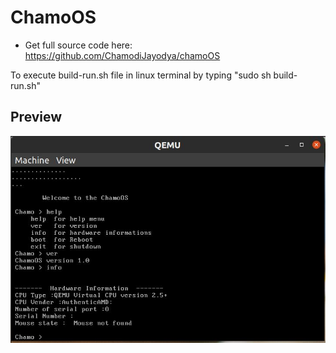 # ChamoOS
- Get full source code here:
https://github.com/ChamodiJayodya/chamoOS


To execute build-run.sh file in linux terminal by typing "sudo sh build-run.sh"

## Preview
![Alt Text](https://github.com/ChamodiJayodya/ChamoOS/blob/master/sample%20screenshots/image2.jpeg)
